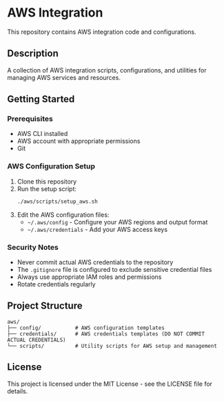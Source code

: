 # AWS Integration

This repository contains AWS integration code and configurations.

## Description

A collection of AWS integration scripts, configurations, and utilities for managing AWS services and resources.

## Getting Started

### Prerequisites

- AWS CLI installed
- AWS account with appropriate permissions
- Git

### AWS Configuration Setup

1. Clone this repository
2. Run the setup script:
   ```bash
   ./aws/scripts/setup_aws.sh
   ```
3. Edit the AWS configuration files:
   - `~/.aws/config` - Configure your AWS regions and output format
   - `~/.aws/credentials` - Add your AWS access keys

### Security Notes

- Never commit actual AWS credentials to the repository
- The `.gitignore` file is configured to exclude sensitive credential files
- Always use appropriate IAM roles and permissions
- Rotate credentials regularly

## Project Structure

```
aws/
├── config/           # AWS configuration templates
├── credentials/      # AWS credentials templates (DO NOT COMMIT ACTUAL CREDENTIALS)
└── scripts/          # Utility scripts for AWS setup and management
```

## License

This project is licensed under the MIT License - see the LICENSE file for details. 
